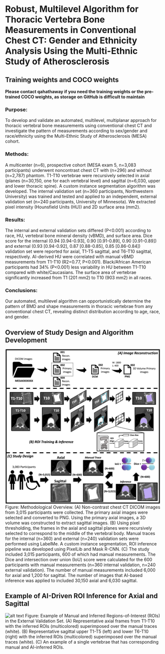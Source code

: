 # Robust, Multilevel Algorithm for Thoracic Vertebra Bone Measurements in Conventional Chest CT: Gender and Ethnicity Analysis Using the Multi-Ethnic Study of Atherosclerosis

## Training weights and COCO weights
**Please contact qahathaway if you need the training weights or the pre-trained COCO weights, as storage on GitHub is difficult to maintain**

### Purpose:
To develop and validate an automated, multilevel, multiplanar approach for thoracic vertebral bone measurements using conventional chest CT and investigate the pattern of measurements according to sex/gender and race/ethnicity using the Multi-Ethnic Study of Atherosclerosis (MESA) cohort.

### Methods:
A multicenter (n=6), prospective cohort (MESA exam 5, n=3,083 participants) underwent noncontrast chest CT with (n=296) and without (n=2,787) phantom. T1-T10 vertebrae were recursively selected in axial (planes (n=30,150, one for each vertebral level) and sagittal (n=6,030, upper and lower thoracic spine). A custom instance segmentation algorithm was developed. The internal validation set (n=360 participants, Northwestern University) was trained and tested and applied to an independent, external validation set (n=240 participants, University of Minnesota). We extracted pixel intensity (Hounsfield Units (HU)) and 2D surface area (mm2).

### Results:
The internal and external validation sets differed (P<0.001) according to race, HU, vertebral bone mineral density (vBMD), and surface area. Dice score for the internal (0.94 [0.94-0.93], 0.90 [0.91-0.89], 0.90 [0.91-0.89]) and external (0.93 [0.94-0.92], 0.87 [0.88-0.85], 0.85 [0.86-0.84]) validation set were reported for axial, T1-T5 sagittal, and T6-T10 sagittal, respectively. AI-derived HU were correlated with manual vBMD measurements from T1-T10 (R2=0.77, P<0.001). Black/African American participants had 34% (P<0.001) less variability in HU between T1-T10 compared with white/Caucasians. The surface area of vertebrae significantly increased from T1 (201 mm2) to T10 (903 mm2) in all races.

### Conclusions:
Our automated, multilevel algorithm can opportunistically determine the pattern of BMD and shape measurements in thoracic vertebrae from any conventional chest CT, revealing distinct distribution according to age, race, and gender.

## Overview of Study Design and Algorithm Development
![alt text](https://github.com/qahathaway/vBMD/blob/main/Overview.png)
Figure: Methodological Overview. (A) Non-contrast chest CT DICOM images from 3,015 participants were collected. The primary axial images were selected and converted to PNG. Using the primary axial images, a 3D volume was constructed to extract sagittal images. (B) Using pixel thresholding, the frames in the axial and sagittal planes were recursively selected to correspond to the middle of the vertebral body. Manual traces for the internal (n=360) and external (n=240) validation sets were performed using LabelMe. A custom instance segmentation, ROI inference pipeline was developed using PixelLib and Mask R-CNN. (C) The study included 3,015 participants, 600 of which had manual measurements. The Dice and intersection over union (IoU) score were calculated for the 600 participants with manual measurements (n=360 internal validation, n=240 external validation). The number of manual measurements included 6,000 for axial and 1,200 for sagittal. The number of images that AI-based inference was applied to included 30,150 axial and 6,030 sagittal.


## Example of AI-Driven ROI Inference for Axial and Sagittal
![alt text](https://github.com/qahathaway/vBMD/blob/main/Inference.png)
Figure: Example of Manual and Inferred Regions-of-Interest (ROIs) in the External Validation Set. (A) Representative axial frames from T1-T10 with the inferred ROIs (multicolored) superimposed over the manual traces (white). (B) Representative sagittal upper T1-T5 (left) and lower T6-T10 (right) with the inferred ROIs (multicolored) superimposed over the manual traces (white). (C) An example of a single vertebrae that has corresponding manual and AI-inferred ROIs.
